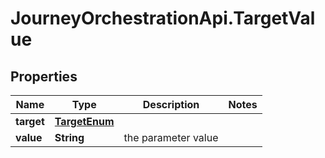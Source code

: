 # JourneyOrchestrationApi.TargetValue

## Properties

Name | Type | Description | Notes
------------ | ------------- | ------------- | -------------
**target** | [**TargetEnum**](TargetEnum.md) |  | 
**value** | **String** | the parameter value | 


